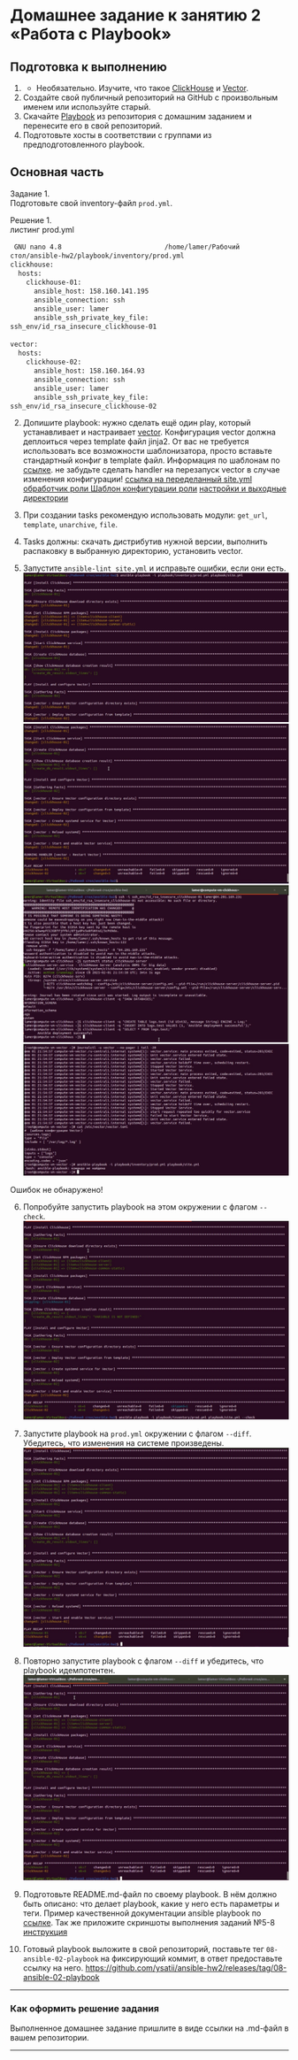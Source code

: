 # Домашнее задание к занятию 2 «Работа с Playbook»

## Подготовка к выполнению

1. * Необязательно. Изучите, что такое [ClickHouse](https://www.youtube.com/watch?v=fjTNS2zkeBs) и [Vector](https://www.youtube.com/watch?v=CgEhyffisLY).
2. Создайте свой публичный репозиторий на GitHub с произвольным именем или используйте старый.
3. Скачайте [Playbook](./playbook/) из репозитория с домашним заданием и перенесите его в свой репозиторий.
4. Подготовьте хосты в соответствии с группами из предподготовленного playbook.

## Основная часть

Задание  1.  
  Подготовьте свой inventory-файл `prod.yml`.  

Решение 1.  
листинг prod.yml
```
 GNU nano 4.8                          /home/lamer/Рабочий стол/ansible-hw2/playbook/inventory/prod.yml                                    
clickhouse:
  hosts:
    clickhouse-01:
      ansible_host: 158.160.141.195
      ansible_connection: ssh
      ansible_user: lamer
      ansible_ssh_private_key_file: ssh_env/id_rsa_insecure_clickhouse-01

vector:
  hosts:
    clickhouse-02:
      ansible_host: 158.160.164.93
      ansible_connection: ssh
      ansible_user: lamer
      ansible_ssh_private_key_file: ssh_env/id_rsa_insecure_clickhouse-02
```

2. Допишите playbook: нужно сделать ещё один play, который устанавливает и настраивает [vector](https://vector.dev). Конфигурация vector должна деплоиться через template файл jinja2. От вас не требуется использовать все возможности шаблонизатора, просто вставьте стандартный конфиг в template файл. Информация по шаблонам по [ссылке](https://www.dmosk.ru/instruktions.php?object=ansible-nginx-install). не забудьте сделать handler на перезапуск vector в случае изменения конфигурации!
[ссылка на переделанный site.yml](https://github.com/ysatii/ansible-hw2/blob/main/playbook/site.yml)  
[обработчик роли  ](https://github.com/ysatii/ansible-hw2/blob/main/playbook/roles/vector/handlers/main.yml)
[Шаблон конфигурации роли](https://github.com/ysatii/ansible-hw2/blob/main/playbook/roles/vector/templates/vector.toml.j2)
[настройки и выходные директории](https://github.com/ysatii/ansible-hw2/blob/main/playbook/roles/vector/tasks/main.yml)

3. При создании tasks рекомендую использовать модули: `get_url`, `template`, `unarchive`, `file`.
4. Tasks должны: скачать дистрибутив нужной версии, выполнить распаковку в выбранную директорию, установить vector.
5. Запустите `ansible-lint site.yml` и исправьте ошибки, если они есть.
 ![рис 1](https://github.com/ysatii/ansible-hw2/blob/main/img/img_ansble1.jpg)  
 ![рис 2](https://github.com/ysatii/ansible-hw2/blob/main/img/img_ansble2.jpg)
 ![рис 3](https://github.com/ysatii/ansible-hw2/blob/main/img/img_ansble3.jpg)
 ![рис 4](https://github.com/ysatii/ansible-hw2/blob/main/img/img_ansble4.jpg)

Ошибок не обнаружено!  

6. Попробуйте запустить playbook на этом окружении с флагом `--check`.
 ![рис 5](https://github.com/ysatii/ansible-hw2/blob/main/img/img_ansble5.jpg)

7. Запустите playbook на `prod.yml` окружении с флагом `--diff`. Убедитесь, что изменения на системе произведены.
 ![рис 6  ](https://github.com/ysatii/ansible-hw2/blob/main/img/img_ansble6.jpg)


8. Повторно запустите playbook с флагом `--diff` и убедитесь, что playbook идемпотентен.
 ![рис 7](https://github.com/ysatii/ansible-hw2/blob/main/img/img_ansble7.jpg)

9. Подготовьте README.md-файл по своему playbook. В нём должно быть описано: что делает playbook, какие у него есть параметры и теги. Пример качественной документации ansible playbook по [ссылке](https://github.com/opensearch-project/ansible-playbook). Так же приложите скриншоты выполнения заданий №5-8 
[инструкция](https://github.com/ysatii/ansible-hw2/blob/main/playbook/README.md)

10. Готовый playbook выложите в свой репозиторий, поставьте тег `08-ansible-02-playbook` на фиксирующий коммит, в ответ предоставьте ссылку на него.
https://github.com/ysatii/ansible-hw2/releases/tag/08-ansible-02-playbook
---

### Как оформить решение задания

Выполненное домашнее задание пришлите в виде ссылки на .md-файл в вашем репозитории.

---

